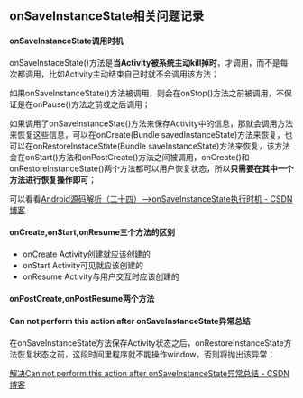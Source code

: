 ## onSaveInstanceState相关问题记录

#### onSaveInstanceState调用时机

onSaveInstaceState()方法是**当Activity被系统主动kill掉时**，才调用，而不是每次都调用，比如Activity主动结束自己时就不会调用该方法；

如果onSaveInstanceState()方法被调用，则会在onStop()方法之前被调用，不保证是在onPause()方法之前或之后调用；

如果调用了onSaveInstanceStae()方法来保存Activity中的信息，那就会调用方法来恢复这些信息，可以在onCreate(Bundle savedInstanceState)方法来恢复，也可以在onRestoreInstaceState(Bundle saveInstanceState)方法来恢复，该方法会在onStart()方法和onPostCreate()方法之间被调用，onCreate()和onRestoreInstanceState()两个方法都可以用户恢复状态，所以**只需要在其中一个方法进行恢复操作即可**；

可以看看[Android源码解析（二十四）\-\->onSaveInstanceState执行时机 \- CSDN博客](http://blog.csdn.net/qq_23547831/article/details/51464535)


#### onCreate,onStart,onResume三个方法的区别

- onCreate Activity创建就应该创建的
- onStart Activity可见就应该创建的
- onResume Activity与用户交互时应该创建的

#### onPostCreate,onPostResume两个方法

#### Can not perform this action after onSaveInstanceState异常总结

在onSaveInstanceState方法保存Activity状态之后，onRestoreInstanceState方法恢复状态之前，这段时间里程序就不能操作window，否则将抛出该异常；

[解决Can not perform this action after onSaveInstanceState异常总结 \- CSDN博客](http://blog.csdn.net/Rflyee/article/details/74723891)
